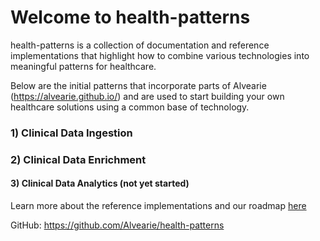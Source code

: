 # Welcome to health-patterns

health-patterns is a collection of documentation and reference implementations that highlight how to combine various technologies into meaningful patterns for healthcare.

Below are the initial patterns that incorporate parts of Alvearie (https://alvearie.github.io/) and are used to start building your own healthcare solutions using a common base of technology.
### 1) Clinical Data Ingestion 
### 2) Clinical Data Enrichment  
#### 3) Clinical Data Analytics (not yet started)

Learn more about the reference implementations and our roadmap [here](roadmap.md)

GitHub: https://github.com/Alvearie/health-patterns
